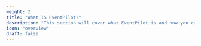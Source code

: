 ```yaml
---
weight: 2
title: "What IS EventPilot?"
description: "This section will cover what EventPilot is and how you can interact with it."
icon: "overview"
draft: false
---
```


